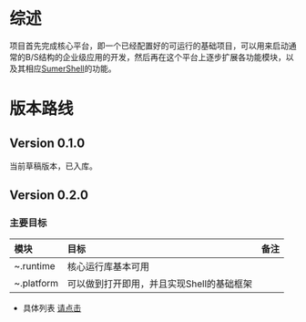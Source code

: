 # 综述 #

项目首先完成核心平台，即一个已经配置好的可运行的基础项目，可以用来启动通常的B/S结构的企业级应用的开发，然后再在这个平台上逐步扩展各功能模块，以及其相应[SumerShell](SumerShell.md)的功能。

# 版本路线 #

## Version 0.1.0 ##

当前草稿版本，已入库。

## Version 0.2.0 ##

### 主要目标 ###
|**模块**|**目标**|**备注**|
|:---------|:---------|:---------|
|~.runtime |核心运行库基本可用|          |
|~.platform|可以做到打开即用，并且实现Shell的基础框架|          |

  * 具体列表 [请点击](http://code.google.com/p/sumerframework/issues/list?can=1&q=label%3AVersion-0.2)